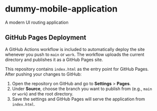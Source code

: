 # dummy-mobile-application
A modern UI routing application

## GitHub Pages Deployment

A GitHub Actions workflow is included to automatically deploy the site whenever you push to `main` or `work`. The workflow uploads the current directory and publishes it as a GitHub Pages site.

This repository contains `index.html` as the entry point for GitHub Pages. After pushing your changes to GitHub:

1. Open the repository on GitHub and go to **Settings** > **Pages**.
2. Under **Source**, choose the branch you want to publish from (e.g., `main` or `work`) and the root directory.
3. Save the settings and GitHub Pages will serve the application from `index.html`.
